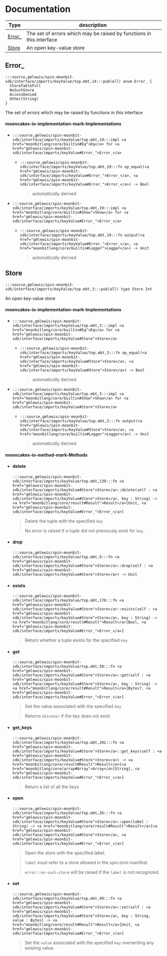 # Documentation
|Type|description|
|---|---|
|[Error\_](#Error_)| The set of errors which may be raised by functions in this interface|
|[Store](#Store)| An open key-value store|

## Error\_

```moonbit
:::source,gmlewis/spin-moonbit-sdk/interface/imports/keyValue/top.mbt,14:::pub(all) enum Error_ {
  StoreTableFull
  NoSuchStore
  AccessDenied
  Other(String)
}
```
 The set of errors which may be raised by functions in this interface

#### mooncakes-io-implementation-mark-Implementations
- ```moonbit
  :::source,gmlewis/spin-moonbit-sdk/interface/imports/keyValue/top.mbt,19:::impl <a href="moonbitlang/core/builtin#Eq">Eq</a> for <a href="gmlewis/spin-moonbit-sdk/interface/imports/keyValue#Error_">Error_</a>
  ```
  > 
  * ```moonbit
    :::source,gmlewis/spin-moonbit-sdk/interface/imports/keyValue/top.mbt,19:::fn op_equal(<a href="gmlewis/spin-moonbit-sdk/interface/imports/keyValue#Error_">Error_</a>, <a href="gmlewis/spin-moonbit-sdk/interface/imports/keyValue#Error_">Error_</a>) -> Bool
    ```
    > automatically derived
- ```moonbit
  :::source,gmlewis/spin-moonbit-sdk/interface/imports/keyValue/top.mbt,19:::impl <a href="moonbitlang/core/builtin#Show">Show</a> for <a href="gmlewis/spin-moonbit-sdk/interface/imports/keyValue#Error_">Error_</a>
  ```
  > 
  * ```moonbit
    :::source,gmlewis/spin-moonbit-sdk/interface/imports/keyValue/top.mbt,19:::fn output(<a href="gmlewis/spin-moonbit-sdk/interface/imports/keyValue#Error_">Error_</a>, <a href="moonbitlang/core/builtin#Logger">Logger</a>) -> Unit
    ```
    > automatically derived

## Store

```moonbit
:::source,gmlewis/spin-moonbit-sdk/interface/imports/keyValue/top.mbt,3:::pub(all) type Store Int
```
 An open key-value store

#### mooncakes-io-implementation-mark-Implementations
- ```moonbit
  :::source,gmlewis/spin-moonbit-sdk/interface/imports/keyValue/top.mbt,3:::impl <a href="moonbitlang/core/builtin#Eq">Eq</a> for <a href="gmlewis/spin-moonbit-sdk/interface/imports/keyValue#Store">Store</a>
  ```
  > 
  * ```moonbit
    :::source,gmlewis/spin-moonbit-sdk/interface/imports/keyValue/top.mbt,3:::fn op_equal(<a href="gmlewis/spin-moonbit-sdk/interface/imports/keyValue#Store">Store</a>, <a href="gmlewis/spin-moonbit-sdk/interface/imports/keyValue#Store">Store</a>) -> Bool
    ```
    > automatically derived
- ```moonbit
  :::source,gmlewis/spin-moonbit-sdk/interface/imports/keyValue/top.mbt,3:::impl <a href="moonbitlang/core/builtin#Show">Show</a> for <a href="gmlewis/spin-moonbit-sdk/interface/imports/keyValue#Store">Store</a>
  ```
  > 
  * ```moonbit
    :::source,gmlewis/spin-moonbit-sdk/interface/imports/keyValue/top.mbt,3:::fn output(<a href="gmlewis/spin-moonbit-sdk/interface/imports/keyValue#Store">Store</a>, <a href="moonbitlang/core/builtin#Logger">Logger</a>) -> Unit
    ```
    > automatically derived

#### mooncakes-io-method-mark-Methods
- #### delete
  ```moonbit
  :::source,gmlewis/spin-moonbit-sdk/interface/imports/keyValue/top.mbt,139:::fn <a href="gmlewis/spin-moonbit-sdk/interface/imports/keyValue#Store">Store</a>::delete(self : <a href="gmlewis/spin-moonbit-sdk/interface/imports/keyValue#Store">Store</a>, key : String) -> <a href="moonbitlang/core/result#Result">Result</a>[Unit, <a href="gmlewis/spin-moonbit-sdk/interface/imports/keyValue#Error_">Error_</a>]
  ```
  >  Delete the tuple with the specified `key`
  > 
  >  No error is raised if a tuple did not previously exist for `key`.
- #### drop
  ```moonbit
  :::source,gmlewis/spin-moonbit-sdk/interface/imports/keyValue/top.mbt,9:::fn <a href="gmlewis/spin-moonbit-sdk/interface/imports/keyValue#Store">Store</a>::drop(self : <a href="gmlewis/spin-moonbit-sdk/interface/imports/keyValue#Store">Store</a>) -> Unit
  ```
  > 
- #### exists
  ```moonbit
  :::source,gmlewis/spin-moonbit-sdk/interface/imports/keyValue/top.mbt,170:::fn <a href="gmlewis/spin-moonbit-sdk/interface/imports/keyValue#Store">Store</a>::exists(self : <a href="gmlewis/spin-moonbit-sdk/interface/imports/keyValue#Store">Store</a>, key : String) -> <a href="moonbitlang/core/result#Result">Result</a>[Bool, <a href="gmlewis/spin-moonbit-sdk/interface/imports/keyValue#Error_">Error_</a>]
  ```
  >  Return whether a tuple exists for the specified `key`
- #### get
  ```moonbit
  :::source,gmlewis/spin-moonbit-sdk/interface/imports/keyValue/top.mbt,58:::fn <a href="gmlewis/spin-moonbit-sdk/interface/imports/keyValue#Store">Store</a>::get(self : <a href="gmlewis/spin-moonbit-sdk/interface/imports/keyValue#Store">Store</a>, key : String) -> <a href="moonbitlang/core/result#Result">Result</a>[Bytes?, <a href="gmlewis/spin-moonbit-sdk/interface/imports/keyValue#Error_">Error_</a>]
  ```
  >  Get the value associated with the specified `key`
  > 
  >  Returns `ok(none)` if the key does not exist.
- #### get\_keys
  ```moonbit
  :::source,gmlewis/spin-moonbit-sdk/interface/imports/keyValue/top.mbt,201:::fn <a href="gmlewis/spin-moonbit-sdk/interface/imports/keyValue#Store">Store</a>::get_keys(self : <a href="gmlewis/spin-moonbit-sdk/interface/imports/keyValue#Store">Store</a>) -> <a href="moonbitlang/core/result#Result">Result</a>[<a href="moonbitlang/core/array#Array">Array</a>[String], <a href="gmlewis/spin-moonbit-sdk/interface/imports/keyValue#Error_">Error_</a>]
  ```
  >  Return a list of all the keys
- #### open
  ```moonbit
  :::source,gmlewis/spin-moonbit-sdk/interface/imports/keyValue/top.mbt,26:::fn <a href="gmlewis/spin-moonbit-sdk/interface/imports/keyValue#Store">Store</a>::open(label : String) -> <a href="moonbitlang/core/result#Result">Result</a>[<a href="gmlewis/spin-moonbit-sdk/interface/imports/keyValue#Store">Store</a>, <a href="gmlewis/spin-moonbit-sdk/interface/imports/keyValue#Error_">Error_</a>]
  ```
  >  Open the store with the specified label.
  > 
  >  `label` must refer to a store allowed in the spin.toml manifest.
  > 
  >  `error::no-such-store` will be raised if the `label` is not recognized.
- #### set
  ```moonbit
  :::source,gmlewis/spin-moonbit-sdk/interface/imports/keyValue/top.mbt,99:::fn <a href="gmlewis/spin-moonbit-sdk/interface/imports/keyValue#Store">Store</a>::set(self : <a href="gmlewis/spin-moonbit-sdk/interface/imports/keyValue#Store">Store</a>, key : String, value : Bytes) -> <a href="moonbitlang/core/result#Result">Result</a>[Unit, <a href="gmlewis/spin-moonbit-sdk/interface/imports/keyValue#Error_">Error_</a>]
  ```
  >  Set the `value` associated with the specified `key` overwriting any existing value.

